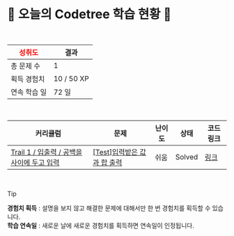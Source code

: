 # 🌲 오늘의 Codetree 학습 현황 🌲

<br />

| <span style="color:red;display:block;text-align:center;"> **성취도**</span> | 결과 |
|---|---|
| 총 문제 수 | 1 |
| 획득 경험치 | 10 / 50 XP |
| 연속 학습 일 | 72 일 |

<br />

|커리큘럼|문제|난이도|상태|코드 링크|
|---|---|---|---|---|
|[Trail 1 / 입출력 / 공백을 사이에 두고 입력](https://www.codetree.ai/trail-info/novice-low/)|[[Test]입력받은 값과 합 출력](https://www.codetree.ai/trails/complete/curated-cards/test-output-of-value-and-sum/)|쉬움|Solved|[링크](https://github.com/hellokack/codetree_study/blob/main/251028/%EC%9E%85%EB%A0%A5%EB%B0%9B%EC%9D%80%20%EA%B0%92%EA%B3%BC%20%ED%95%A9%20%EC%B6%9C%EB%A0%A5/output-of-value-and-sum.py)|


<br />

> [!TIP]
> **경험치 획득** : 설명을 보지 않고 해결한 문제에 대해서만 한 번 경험치를 획득할 수 있습니다.  
> **학습 연속일** : 새로운 날에 새로운 경험치를 획득하면 연속일이 인정됩니다.

